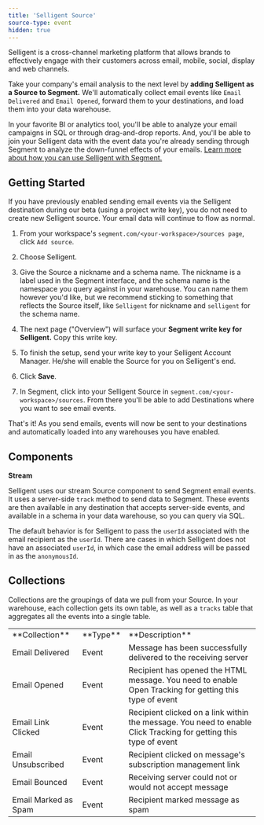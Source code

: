 ```yaml
---
title: 'Selligent Source'
source-type: event
hidden: true
---
```

<!-- Paul Y - Apr 29,2020, add hidden flag as it's deprecated & being replaced with a new version-->
Selligent is a cross-channel marketing platform that allows brands to effectively engage with their customers across email, mobile, social, display and web channels.

Take your company's email analysis to the next level by **adding Selligent as a Source to Segment.** We'll automatically collect email events like `Email Delivered` and `Email Opened`, forward them to your destinations, and load them into your data warehouse.

In your favorite BI or analytics tool, you'll be able to analyze your email campaigns in SQL or through drag-and-drop reports. And, you'll be able to join your Selligent data with the event data you're already sending through Segment to analyze the down-funnel effects of your emails. [Learn more about how you can use Selligent with Segment.](/sources/selligent)


## Getting Started

If you have previously enabled sending email events via the Selligent destination during our beta (using a project write key), you do not need to create new Selligent source. Your email data will continue to flow as normal.

1. From your workspace's `segment.com/<your-workspace>/sources page`, click `Add source`.

2. Choose Selligent.

3. Give the Source a nickname and a schema name. The nickname is a label used in the Segment interface, and the schema name is the namespace you query against in your warehouse. You can name them however you'd like, but we recommend sticking to something that reflects the Source itself, like `Selligent` for nickname and `selligent` for the schema name.

4. The next page ("Overview") will surface your **Segment write key for Selligent.** Copy this write key.

5. To finish the setup, send your write key to your Selligent Account Manager. He/she will enable the Source for you on Selligent's end.

6. Click **Save**.

7. In Segment, click into your Selligent Source in `segment.com/<your-workspace>/sources`. From there you'll be able to add Destinations where you want to see email events.

That's it! As you send emails, events will now be sent to your destinations and automatically loaded into any warehouses you have enabled.

## Components

**Stream**

Selligent uses our stream Source component to send Segment email events. It uses a server-side `track` method to send data to Segment. These events are then available in any destination that accepts server-side events, and available in a schema in your data warehouse, so you can query via SQL.

The default behavior is for Selligent to pass the `userId` associated with the email recipient as the `userId`. There are cases in which Selligent does not have an associated `userId`, in which case the email address will be passed in as the `anonymousId`.

## Collections

Collections are the groupings of data we pull from your Source. In your warehouse, each collection gets its own table, as well as a `tracks` table that aggregates all the events into a single table.

<table>
  <tr>
    <td>**Collection**</td>
    <td>**Type**</td>
    <td>**Description**</td>
  </tr>
  <tr>
    <td>Email Delivered</td>
    <td>Event</td>
    <td>Message has been successfully delivered to the receiving server</td>
  </tr>
  <tr>
    <td>Email Opened</td>
    <td>Event</td>
    <td>Recipient has opened the HTML message. You need to enable Open Tracking for getting this type of event</td>
  </tr>
    <tr>
    <td>Email Link Clicked</td>
    <td>Event</td>
    <td>Recipient clicked on a link within the message. You need to enable Click Tracking for getting this type of event</td>
  </tr>
    <tr>
    <td>Email Unsubscribed</td>
    <td>Event</td>
    <td>Recipient clicked on message's subscription management link</td>
  </tr>
    <tr>
    <td>Email Bounced</td>
    <td>Event</td>
    <td>Receiving server could not or would not accept message</td>
  </tr>
    <tr>
    <td>Email Marked as Spam</td>
    <td>Event</td>
    <td>Recipient marked message as spam</td>
  </tr>
</table>

<!-- Example: To query the Email Delivered table, you'd write a query like this:

```sql
select *
from selligent.email_delivered
```


<table>
</table> -->
